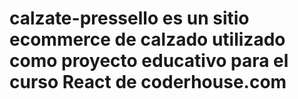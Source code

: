 # calzate-pressello es un sitio ecommerce de calzado utilizado como proyecto educativo para el curso React de coderhouse.com
